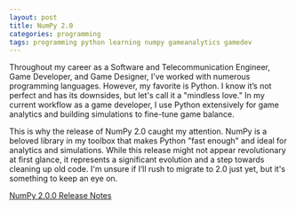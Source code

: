 ```yaml
---
layout: post
title: NumPy 2.0
categories: programming
tags: programming python learning numpy gameanalytics gamedev
---
```


Throughout my career as a Software and Telecommunication Engineer, Game Developer, and Game Designer, I’ve worked with numerous programming languages. However, my favorite is Python. I know it’s not perfect and has its downsides, but let's call it a "mindless love." In my current workflow as a game developer, I use Python extensively for game analytics and building simulations to fine-tune game balance.

This is why the release of NumPy 2.0 caught my attention. NumPy is a beloved library in my toolbox that makes Python "fast enough" and ideal for analytics and simulations. While this release might not appear revolutionary at first glance, it represents a significant evolution and a step towards cleaning up old code. I'm unsure if I’ll rush to migrate to 2.0 just yet, but it's something to keep an eye on.

[NumPy 2.0.0 Release Notes](https://numpy.org/devdocs/release/2.0.0-notes.html)